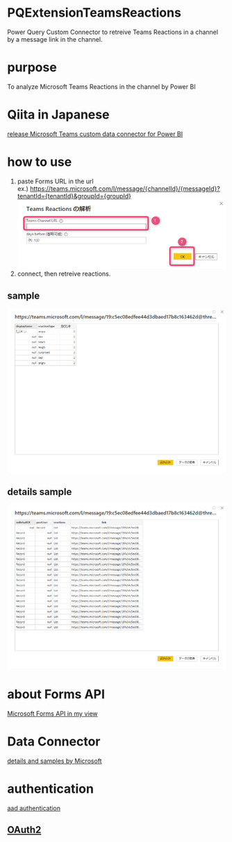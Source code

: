 # PQExtensionTeamsReactions
Power Query Custom Connector to retreive Teams Reactions in a channel by a message link in the channel. 

# purpose
To analyze Microsoft Teams Reactions in the channel by Power BI

# Qiita in Japanese  
[release Microsoft Teams custom data connector for Power BI](https://qiita.com/baku2san/items/423a272074422d6a43c4)

# how to use
1. paste Forms URL in the url<br>ex.) https://teams.microsoft.com/l/message/{channelId}/{messageId}?tenantId={tenantId}&groupId={groupId}<br>![Connecting](./Documents/Connecting.png)
1. connect, then retreive reactions.<br>
## sample
![RetreiveSample](./Documents/RetreiveSample.png)
## details sample
![RetreiveSample](./Documents/RetreiveSampleDetails.png)

# about Forms API 
[Microsoft Forms API in my view](https://qiita.com/baku2san/items/47c8ad906e01d7e5d5b9)

# Data Connector 
[details and samples by Microsoft](https://github.com/microsoft/DataConnectors)

# authentication

[aad authentication](https://docs.microsoft.com/ja-jp/power-query/handlingauthentication#azure-active-directory-authentication) 

## [OAuth2](https://docs.microsoft.com/en-us/azure/active-directory/develop/v2-oauth2-auth-code-flow)


